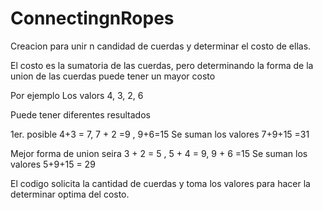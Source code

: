# ConnectingnRopes
Creacion para unir n candidad de cuerdas y determinar el costo de ellas.

El costo es la sumatoria de las cuerdas, pero determinando la forma de la union de las cuerdas puede tener un mayor costo

Por ejemplo 
Los valors 4, 3, 2, 6

Puede tener diferentes resultados

1er. posible
4+3 = 7, 7 + 2 =9 , 9+6=15
Se suman los valores 7+9+15 =31

Mejor forma de union seira
3 + 2 = 5 , 5 + 4 = 9, 9 + 6 =15
Se suman los valores 5+9+15 = 29

El codigo solicita la cantidad de cuerdas y toma los valores para hacer la determinar optima del costo.
